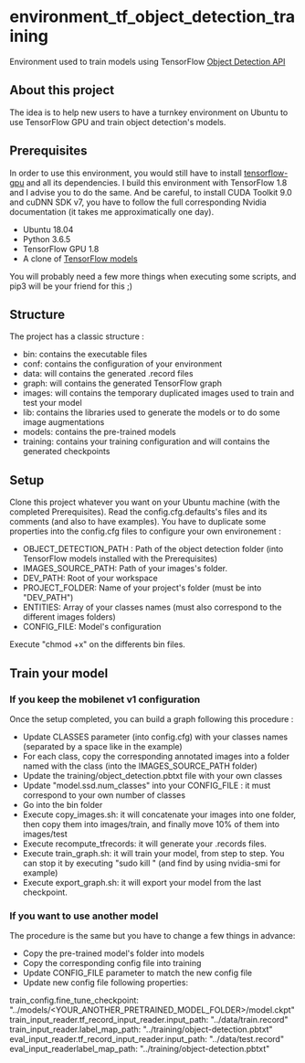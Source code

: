 # environment_tf_object_detection_training

Environment used to train models using TensorFlow [Object Detection API](https://github.com/tensorflow/models/tree/master/research/object_detection)

## About this project

The idea is to help new users to have a turnkey environment on Ubuntu to use TensorFlow GPU and train object detection's models.

## Prerequisites

In order to use this environment, you would still have to install [tensorflow-gpu](https://www.tensorflow.org/install/install_linux) and all its dependencies.
I build this environment with TensorFlow 1.8 and I advise you to do the same.
And be careful, to install CUDA Toolkit 9.0 and cuDNN SDK v7, you have to follow the full corresponding Nvidia documentation (it takes me approximatically one day).

- Ubuntu 18.04
- Python 3.6.5
- TensorFlow GPU 1.8
- A clone of [TensorFlow models](https://github.com/tensorflow/models)

You will probably need a few more things when executing some scripts, and pip3 will be your friend for this ;)

## Structure

The project has a classic structure :

- bin: contains the executable files
- conf: contains the configuration of your environment
- data: will contains the generated .record files
- graph: will contains the generated TensorFlow graph
- images: will contains the temporary duplicated images used to train and test your model
- lib: contains the libraries used to generate the models or to do some image augmentations
- models: contains the pre-trained models
- training: contains your training configuration and will contains the generated checkpoints

## Setup

Clone this project whatever you want on your Ubuntu machine (with the completed Prerequisites).
Read the config.cfg.defaults's files and its comments (and also to have examples).
You have to duplicate some properties into the config.cfg files to configure your own environement : 
- OBJECT_DETECTION_PATH : Path of the object detection folder (into TensorFlow models installed with the Prerequisites)
- IMAGES_SOURCE_PATH: Path of your images's folder.
- DEV_PATH: Root of your workspace
- PROJECT_FOLDER: Name of your project's folder (must be into "DEV_PATH")
- ENTITIES: Array of your classes names (must also correspond to the different images folders)
- CONFIG_FILE: Model's configuration

Execute "chmod +x" on the differents bin files.

## Train your model

### If you keep the mobilenet v1 configuration

Once the setup completed, you can build a graph following this procedure :

- Update CLASSES parameter (into config.cfg) with your classes names (separated by a space like in the example)
- For each class, copy the corresponding annotated images into a folder named with the class (into the IMAGES_SOURCE_PATH folder)
- Update the training/object_detection.pbtxt file with your own classes
- Update "model.ssd.num_classes" into your CONFIG_FILE : it must correspond to your own number of classes
- Go into the bin folder
- Execute copy_images.sh: it will concatenate your images into one folder, then copy them into images/train, and finally move 10% of them into images/test
- Execute recompute_tfrecords: it will generate your .records files.
- Execute train_graph.sh: it will train your model, from step to step. You can stop it by executing "sudo kill <PID>" (and find <PID> by using nvidia-smi for example)
- Execute export_graph.sh: it will export your model from the last checkpoint.


### If you want to use another model

The procedure is the same but you have to change a few things in advance:
- Copy the pre-trained model's folder into models
- Copy the corresponding config file into training
- Update CONFIG_FILE parameter to match the new config file
- Update new config file following properties:

train_config.fine_tune_checkpoint: "../models/<YOUR_ANOTHER_PRETRAINED_MODEL_FOLDER>/model.ckpt"
train_input_reader.tf_record_input_reader.input_path: "../data/train.record"
train_input_reader.label_map_path: "../training/object-detection.pbtxt"
eval_input_reader.tf_record_input_reader.input_path: "../data/test.record"
eval_input_readerlabel_map_path: "../training/object-detection.pbtxt"


